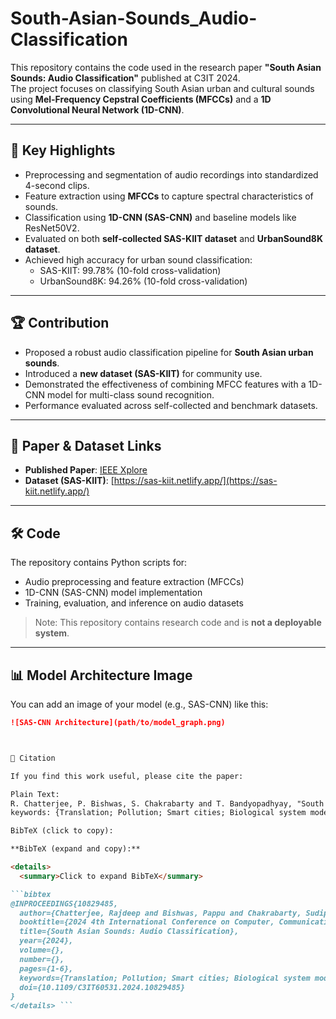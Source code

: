 # South-Asian-Sounds_Audio-Classification


This repository contains the code used in the research paper **"South Asian Sounds: Audio Classification"** published at C3IT 2024.  
The project focuses on classifying South Asian urban and cultural sounds using **Mel-Frequency Cepstral Coefficients (MFCCs)** and a **1D Convolutional Neural Network (1D-CNN)**.

---

## 📌 Key Highlights

- Preprocessing and segmentation of audio recordings into standardized 4-second clips.  
- Feature extraction using **MFCCs** to capture spectral characteristics of sounds.  
- Classification using **1D-CNN (SAS-CNN)** and baseline models like ResNet50V2.  
- Evaluated on both **self-collected SAS-KIIT dataset** and **UrbanSound8K dataset**.  
- Achieved high accuracy for urban sound classification:
  - SAS-KIIT: 99.78% (10-fold cross-validation)
  - UrbanSound8K: 94.26% (10-fold cross-validation)

---

## 🏆 Contribution

- Proposed a robust audio classification pipeline for **South Asian urban sounds**.  
- Introduced a **new dataset (SAS-KIIT)** for community use.  
- Demonstrated the effectiveness of combining MFCC features with a 1D-CNN model for multi-class sound recognition.  
- Performance evaluated across self-collected and benchmark datasets.

---

## 📖 Paper & Dataset Links

- **Published Paper**: [IEEE Xplore](https://ieeexplore.ieee.org/document/10829485)  
- **Dataset (SAS-KIIT)**: [https://sas-kiit.netlify.app/](https://sas-kiit.netlify.app/)

---

## 🛠️ Code

The repository contains Python scripts for:

- Audio preprocessing and feature extraction (MFCCs)  
- 1D-CNN (SAS-CNN) model implementation 
- Training, evaluation, and inference on audio datasets  

> Note: This repository contains research code and is **not a deployable system**.

---

## 📊 Model Architecture Image

You can add an image of your model (e.g., SAS-CNN) like this:

```markdown
![SAS-CNN Architecture](path/to/model_graph.png)



📄 Citation

If you find this work useful, please cite the paper:

Plain Text:
R. Chatterjee, P. Bishwas, S. Chakrabarty and T. Bandyopadhyay, "South Asian Sounds: Audio Classification," 2024 4th International Conference on Computer, Communication, Control & Information Technology (C3IT), Hooghly, India, 2024, pp. 1-6, doi: 10.1109/C3IT60531.2024.10829485. 
keywords: {Translation; Pollution; Smart cities; Biological system modeling; Surveillance; Noise; Urban planning; Feature extraction; Rail transportation; Mel frequency cepstral coefficient; Audio classification; CNN; MFCC; Sound recognition}

BibTeX (click to copy):

**BibTeX (expand and copy):**

<details>
  <summary>Click to expand BibTeX</summary>

```bibtex
@INPROCEEDINGS{10829485,
  author={Chatterjee, Rajdeep and Bishwas, Pappu and Chakrabarty, Sudip and Bandyopadhyay, Tathagata},
  booktitle={2024 4th International Conference on Computer, Communication, Control & Information Technology (C3IT)}, 
  title={South Asian Sounds: Audio Classification}, 
  year={2024},
  volume={},
  number={},
  pages={1-6},
  keywords={Translation; Pollution; Smart cities; Biological system modeling; Surveillance; Noise; Urban planning; Feature extraction; Rail transportation; Mel frequency cepstral coefficient; Audio classification; CNN; MFCC; Sound recognition},
  doi={10.1109/C3IT60531.2024.10829485}
}
</details> ```
